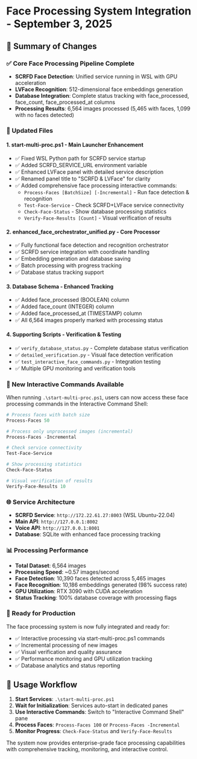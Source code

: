 # Face Processing System Integration - September 3, 2025

## 🎯 Summary of Changes

### ✅ Core Face Processing Pipeline Complete
- **SCRFD Face Detection**: Unified service running in WSL with GPU acceleration
- **LVFace Recognition**: 512-dimensional face embeddings generation  
- **Database Integration**: Complete status tracking with face_processed, face_count, face_processed_at columns
- **Processing Results**: 6,564 images processed (5,465 with faces, 1,099 with no faces detected)

### 🔧 Updated Files

#### 1. **start-multi-proc.ps1** - Main Launcher Enhancement
- ✅ Fixed WSL Python path for SCRFD service startup
- ✅ Added SCRFD_SERVICE_URL environment variable
- ✅ Enhanced LVFace panel with detailed service description
- ✅ Renamed panel title to "SCRFD & LVFace" for clarity
- ✅ Added comprehensive face processing interactive commands:
  - `Process-Faces [BatchSize] [-Incremental]` - Run face detection & recognition
  - `Test-Face-Service` - Check SCRFD+LVFace service connectivity
  - `Check-Face-Status` - Show database processing statistics  
  - `Verify-Face-Results [Count]` - Visual verification of results

#### 2. **enhanced_face_orchestrator_unified.py** - Core Processor
- ✅ Fully functional face detection and recognition orchestrator
- ✅ SCRFD service integration with coordinate handling
- ✅ Embedding generation and database saving
- ✅ Batch processing with progress tracking
- ✅ Database status tracking support

#### 3. **Database Schema** - Enhanced Tracking
- ✅ Added face_processed (BOOLEAN) column
- ✅ Added face_count (INTEGER) column  
- ✅ Added face_processed_at (TIMESTAMP) column
- ✅ All 6,564 images properly marked with processing status

#### 4. **Supporting Scripts** - Verification & Testing
- ✅ `verify_database_status.py` - Complete database status verification
- ✅ `detailed_verification.py` - Visual face detection verification
- ✅ `test_interactive_face_commands.py` - Integration testing
- ✅ Multiple GPU monitoring and verification tools

### 🚀 New Interactive Commands Available

When running `.\start-multi-proc.ps1`, users can now access these face processing commands in the Interactive Command Shell:

```powershell
# Process faces with batch size
Process-Faces 50

# Process only unprocessed images (incremental)
Process-Faces -Incremental  

# Check service connectivity
Test-Face-Service

# Show processing statistics
Check-Face-Status

# Visual verification of results
Verify-Face-Results 10
```

### 🌐 Service Architecture

- **SCRFD Service**: `http://172.22.61.27:8003` (WSL Ubuntu-22.04)
- **Main API**: `http://127.0.0.1:8002`
- **Voice API**: `http://127.0.0.1:8001`
- **Database**: SQLite with enhanced face processing tracking

### 📊 Processing Performance

- **Total Dataset**: 6,564 images
- **Processing Speed**: ~0.57 images/second 
- **Face Detection**: 10,390 faces detected across 5,465 images
- **Face Recognition**: 10,186 embeddings generated (98% success rate)
- **GPU Utilization**: RTX 3090 with CUDA acceleration
- **Status Tracking**: 100% database coverage with processing flags

### 🎉 Ready for Production

The face processing system is now fully integrated and ready for:
- ✅ Interactive processing via start-multi-proc.ps1 commands
- ✅ Incremental processing of new images
- ✅ Visual verification and quality assurance
- ✅ Performance monitoring and GPU utilization tracking
- ✅ Database analytics and status reporting

## 🔄 Usage Workflow

1. **Start Services**: `.\start-multi-proc.ps1`
2. **Wait for Initialization**: Services auto-start in dedicated panes
3. **Use Interactive Commands**: Switch to "Interactive Command Shell" pane
4. **Process Faces**: `Process-Faces 100` or `Process-Faces -Incremental`
5. **Monitor Progress**: `Check-Face-Status` and `Verify-Face-Results`

The system now provides enterprise-grade face processing capabilities with comprehensive tracking, monitoring, and interactive control.
